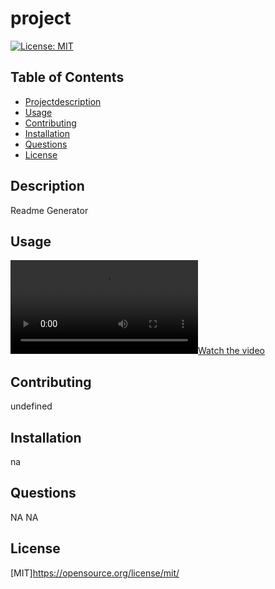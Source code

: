 
# project

[![License: MIT](https://img.shields.io/badge/License-MIT-yellow.svg)](https://opensource.org/licenses/MIT)

## Table of Contents
- [Projectdescription](#Description)
- [Usage](#Usage)
- [Contributing](#Contributing)
- [Installation](#Installation)
- [Questions](#Questions)
- [License](#License)

## Description 
Readme Generator

## Usage
[![Watch the video](/video/How%20to%20Run%20program.mp4)](/video/How%20to%20Run%20program.mp4)

## Contributing 
undefined

## Installation 
na

## Questions
NA
NA

## License
[MIT]https://opensource.org/license/mit/

